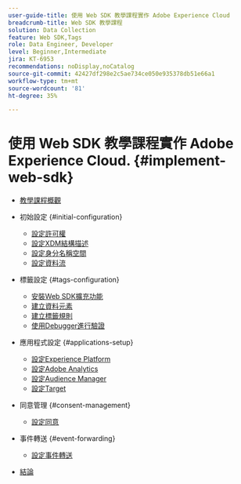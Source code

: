 ```yaml
---
user-guide-title: 使用 Web SDK 教學課程實作 Adobe Experience Cloud
breadcrumb-title: Web SDK 教學課程
solution: Data Collection
feature: Web SDK,Tags
role: Data Engineer, Developer
level: Beginner,Intermediate
jira: KT-6953
recommendations: noDisplay,noCatalog
source-git-commit: 42427df298e2c5ae734ce050e935378db51e66a1
workflow-type: tm+mt
source-wordcount: '81'
ht-degree: 35%

---
```



# 使用 Web SDK 教學課程實作 Adobe Experience Cloud. {#implement-web-sdk}

+ [教學課程概觀](overview.md)
+ 初始設定 {#initial-configuration}
   + [設定許可權](configure-permissions.md)
   + [設定XDM結構描述](configure-schemas.md)
   + [設定身分名稱空間](configure-identities.md)
   + [設定資料流](configure-datastream.md)

+ 標籤設定 {#tags-configuration}
   + [安裝Web SDK擴充功能](install-web-sdk.md)
   + [建立資料元素](create-data-elements.md)
   + [建立標籤規則](create-tag-rule.md)
   + [使用Debugger進行驗證](validate-with-debugger.md)

+ 應用程式設定 {#applications-setup}
   + [設定Experience Platform](setup-experience-platform.md)
   + [設定Adobe Analytics](setup-analytics.md)
   + [設定Audience Manager](setup-audience-manager.md)
   + [設定Target](setup-target.md)

+ 同意管理 {#consent-management}
   + [設定同意](setup-consent.md)

+ 事件轉送 {#event-forwarding}
   + [設定事件轉送](setup-event-forwarding.md)

+ [結論](conclusion.md)

